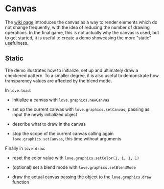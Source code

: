 # Canvas

The [wiki page](https://love2d.org/wiki/Canvas) introduces the canvas as a way to render elements which do not change frequently, with the idea of reducing the number of drawing operations. In the final game, this is not actually why the canvas is used, but to get started, it is useful to create a demo showcasing the more "static" usefulness.

## Static

The demo illustrates how to initialize, set up and ultimately draw a checkered pattern. To a smaller degree, it is also useful to demonstrate how transparency values are affected by the blend mode.

In `love.load`:

- initialize a canvas with `love.graphics.newCanvas`

- set up the current canvas with `love.graphics.setCanvas`, passing as input the newly initialized object

- describe what to draw in the canvas

- stop the scope of the current canvas calling again `love.graphics.setCanvas`, this time without arguments

Finally in `love.draw`:

- reset the color value with `love.graphics.setColor(1, 1, 1, 1)`

- (optional) set a blend mode with `love.graphics.setBlendMode`

- draw the actual canvas passing the object to the `love.graphics.draw` function
